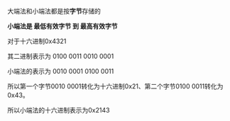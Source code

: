 大端法和小端法都是按**字节**存储的

**小端法是 最低有效字节 到 最高有效字节**

对于十六进制0x4321

其二进制表示为 0100 0011 0010 0001

小端法的表示为 0010 0001 0100 0011

所以第一个字节0010 0001转化为十六进制0x21、第二个字节0100 0011转化为0x43。

所以小端法的十六进制表示为0x2143

